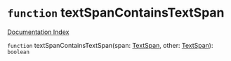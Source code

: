# `function` textSpanContainsTextSpan

[Documentation Index](../README.md)

`function` textSpanContainsTextSpan(span: [TextSpan](../private.interface.TextSpan/README.md), other: [TextSpan](../private.interface.TextSpan/README.md)): `boolean`